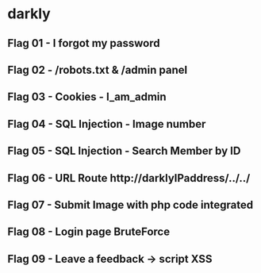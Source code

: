 # darkly

## Flag 01 - I forgot my password
## Flag 02 - /robots.txt & /admin panel
## Flag 03 - Cookies - I_am_admin
## Flag 04 - SQL Injection - Image number
## Flag 05 - SQL Injection - Search Member by ID
## Flag 06 - URL Route http://darklyIPaddress/../../
## Flag 07 - Submit Image with php code integrated
## Flag 08 - Login page BruteForce
## Flag 09 - Leave a feedback -> script XSS